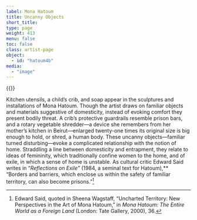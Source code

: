 ```yaml
---
label: Mona Hatoum
title: Uncanny Objects
short_title:
type: page
weight: 413
menu: false
toc: false
class: artist-page
object:
  - id: "hatoum4b"
media:
  - "image"
---
```

{{<q-figure id="hatoum4b">}}

Kitchen utensils, a child’s crib, and soap appear in the sculptures and installations of Mona Hatoum. Though the artist draws on familiar objects and materials suggestive of domesticity, instead of evoking comfort they present bodily threat. A crib’s protective guardrails resemble prison bars, and a rotary vegetable shredder—a device she remembers from her mother’s kitchen in Beirut—enlarged twenty-one times its original size is big enough to hold, or shred, a human body. These uncanny objects—familiar turned disturbing—evoke a complicated relationship with the notion of home. Straddling a line between domesticity and entrapment, they relate to ideas of femininity, which traditionally confine women to the home, and of exile, in which a sense of home is unstable. As cultural critic Edward Said writes in “*Reflections on Exile”* (1984, a seminal text for Hatoum),** “Borders and barriers, which enclose us within the safety of familiar territory, can also become prisons.”[^1]

[^1]: Edward Said, quoted in Sheena Wagstaff, “Uncharted Territory: New Perspectives in the Art of Mona Hatoum,” in *Mona Hatoum: The Entire World as a Foreign Land* (London: Tate Gallery, 2000), 36.
